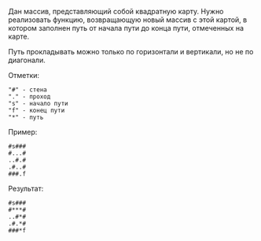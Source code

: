 Дан массив, представляющий собой квадратную карту. Нужно реализовать функцию, возвращающую новый массив с этой картой, в котором заполнен путь от начала пути до конца пути, отмеченных на карте.

Путь прокладывать можно только по горизонтали и вертикали, но не по диагонали.

Отметки:

    "#" - стена
    "." - проход
    "s" - начало пути
    "f" - конец пути
    "*" - путь

Пример:

    #s###
    #...#
    ..#.#
    .#..#
    ###.f

Результат:

    #s###
    #***#
    ..#*#
    .#.*#
    ###*f